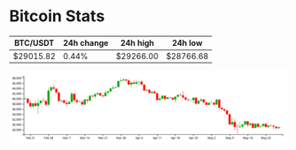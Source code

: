 # Bitcoin Stats

BTC/USDT|24h change|24h high|24h low|
|---|---|---|---|
|$29015.82|0.44%|$29266.00|$28766.68|

<img src="./chart.svg">

